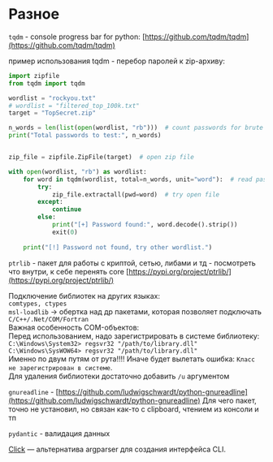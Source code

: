 # Разное

`tqdm` - console progress bar for python: [https://github.com/tqdm/tqdm](https://github.com/tqdm/tqdm)

пример использования tqdm - перебор паролей к zip-архиву:

```python
import zipfile
from tqdm import tqdm

wordlist = "rockyou.txt"
# wordlist = "filtered_top_100k.txt"
target = "TopSecret.zip"

n_words = len(list(open(wordlist, "rb")))  # count passwords for brute
print("Total passwords to test:", n_words)


zip_file = zipfile.ZipFile(target)  # open zip file

with open(wordlist, "rb") as wordlist:
	for word in tqdm(wordlist, total=n_words, unit="word"):  # read password
		try:
			zip_file.extractall(pwd=word)  # try open file
		except:
			continue
		else:
			print("[+] Password found:", word.decode().strip())
			exit(0)
			
	print("[!] Password not found, try other wordlist.")
```

`ptrlib` - пакет для работы с криптой, сетью, либами и тд - посмотреть что внутри, к себе перенять core [https://pypi.org/project/ptrlib/](https://pypi.org/project/ptrlib/)

Подключение библиотек на других языках:\
`comtypes, ctypes`\
`msl-loadlib` -> обертка над др пакетами, которая позволяет подключать `C/C++/.Net/COM/Fortran`\
Важная особенность COM-объектов:\
Перед использованием, надо зарегистрировать в системе библиотеку:\
`C:\Windows\System32> regsvr32 "/path/to/library.dll"`\
`C:\Windows\SysWOW64> regsvr32 "/path/to/library.dll"`\
Именно по двум путям от рута!!!! Иначе будет вылетать ошибка: `Класс не зарегистрирован в системе`.\
Для удаления библиотеки достаточно добавить `/u` аргументом

`gnureadline` - [https://github.com/ludwigschwardt/python-gnureadline](https://github.com/ludwigschwardt/python-gnureadline) Для чего пакет, точно не установил, но связан как-то с clipboard, чтением из консоли и тп

`pydantic` - валидация данных

[Click](https://click.palletsprojects.com/en/8.1.x/) — альтернатива argparser для создания интерфейса CLI.

